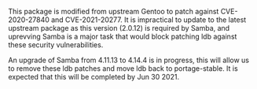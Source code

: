This package is modified from upstream Gentoo to patch against CVE-2020-27840 and CVE-2021-20277. It is impractical
to update to the latest upstream package as this version (2.0.12) is required by Samba, and uprevving Samba is a
major task that would block patching ldb against these security vulnerabilities.

An upgrade of Samba from 4.11.13 to 4.14.4 is in progress, this will allow us to remove these ldb patches and move
ldb back to portage-stable. It is expected that this will be completed by Jun 30 2021.
